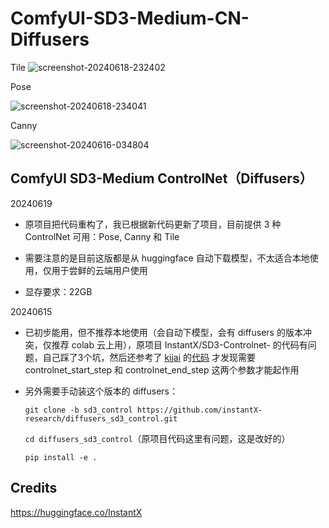 # ComfyUI-SD3-Medium-CN-Diffusers



Tile
![screenshot-20240618-232402](https://github.com/ZHO-ZHO-ZHO/ComfyUI-SD3-Medium-CN-Diffusers/assets/140084057/d1b0df6e-48a6-4849-b115-53a101c7ed9c)


Pose

![screenshot-20240618-234041](https://github.com/ZHO-ZHO-ZHO/ComfyUI-SD3-Medium-CN-Diffusers/assets/140084057/33ed1d5e-0b45-4b23-bde3-d322443233dc)

Canny

![screenshot-20240616-034804](https://github.com/ZHO-ZHO-ZHO/ComfyUI-SD3-Medium-CN-Diffusers/assets/140084057/a09efa7c-6df0-464d-a7bc-19c3af913a67)


## ComfyUI SD3-Medium ControlNet（Diffusers）


20240619

- 原项目把代码重构了，我已根据新代码更新了项目，目前提供 3 种 ControlNet 可用：Pose, Canny 和 Tile

- 需要注意的是目前这版都是从 huggingface 自动下载模型，不太适合本地使用，仅用于尝鲜的云端用户使用

- 显存要求：22GB


20240615 

- 已初步能用，但不推荐本地使用（会自动下模型，会有 diffusers 的版本冲突，仅推荐 colab 云上用），原项目 InstantX/SD3-Controlnet- 的代码有问题，自己踩了3个坑，然后还参考了 [kijai](https://github.com/kijai) 的[代码](https://github.com/kijai/ComfyUI-DiffusersSD3Wrapper) 才发现需要 controlnet_start_step 和 controlnet_end_step 这两个参数才能起作用


- 另外需要手动装这个版本的 diffusers：

   `git clone -b sd3_control https://github.com/instantX-research/diffusers_sd3_control.git`

   `cd diffusers_sd3_control`（原项目代码这里有问题，这是改好的）

   `pip install -e .`


## Credits

https://huggingface.co/InstantX
